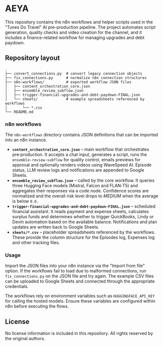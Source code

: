 # AEYA

This repository contains the n8n workflows and helper scripts used in the
"Tunes Do Travel" AI pre-production pipeline. The project automates script
generation, quality checks and video creation for the channel, and it includes a
finance-related workflow for managing upgrades and debt paydown.

## Repository layout

```
.
├── convert_connections.py  # convert legacy connection objects
├── fix_connections.py      # normalize n8n connection structures
├── n8n-workflows/          # exported workflow JSON files
│   ├── content_orchestration_core.json
│   ├── ensemble_review_subflow.json
│   ├── trigger-financial-upgrades-and-debt-paydown-FINAL.json
│   └── sheets/             # example spreadsheets referenced by workflows
│       └── *.csv
└── README.md
```


### n8n workflows

The `n8n-workflows` directory contains JSON definitions that can be imported
into an n8n instance.

* **`content_orchestration_core.json`** – main workflow that orchestrates
  pre‑production. It accepts a chat input, generates a script, runs the
  `ensemble-review-subflow` for quality control, emails previews for approval and
  optionally renders videos using WaveSpeed AI. Episode status, LLM review logs
  and notifications are appended to Google Sheets.
* **`ensemble_review_subflow.json`** – called by the core workflow. It queries
  three Hugging Face models (Mistral, Falcon and FLAN‑T5) and aggregates their
  responses via a code node. Confidence scores are normalized and the overall
  risk level drops to *MEDIUM* when the average is below `0.6`.
* **`trigger-financial-upgrades-and-debt-paydown-FINAL.json`** – scheduled
  financial assistant. It reads payment and expense sheets, calculates surplus
  funds and determines whether to trigger QuickBooks, Lindy or Devin automation
  based on the available balance. Notifications and plan updates are written back
  to Google Sheets.
* **`sheets/*.csv`** – placeholder spreadsheets referenced by the workflows.
  These provide the column structure for the Episodes log, Expenses log and other
  tracking files.

### Usage

Import the JSON files into your n8n instance via the "Import from file" option.
If the workflows fail to load due to malformed connections, run
`fix_connections.py` on the JSON file and try again. The example CSV files can be
uploaded to Google Sheets and connected through the appropriate credentials.

The workflows rely on environment variables such as `HUGGINGFACE_API_KEY` for
calling the hosted models. Ensure these variables are configured within n8n
before executing the flows.

## License

No license information is included in this repository. All rights reserved by
the original authors.
